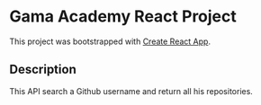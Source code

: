 # Gama Academy React Project

This project was bootstrapped with [Create React App](https://github.com/facebook/create-react-app).

## Description

This API search a Github username and return all his repositories.

